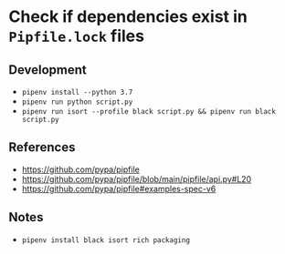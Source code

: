 # Check if dependencies exist in `Pipfile.lock` files

## Development

- `pipenv install --python 3.7`
- `pipenv run python script.py`
- `pipenv run isort --profile black script.py && pipenv run black script.py`

## References

- https://github.com/pypa/pipfile
- https://github.com/pypa/pipfile/blob/main/pipfile/api.py#L20
- https://github.com/pypa/pipfile#examples-spec-v6

## Notes

- `pipenv install black isort rich packaging`
